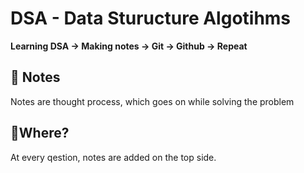 # DSA - Data Sturucture Algotihms

<b>Learning DSA  -> Making notes -> Git -> Github -> Repeat </b>


## 📒 Notes </h2>
Notes are thought process, which goes on while solving the problem  
##  🔎Where? </h2>
At every qestion, notes are added on the top side.
